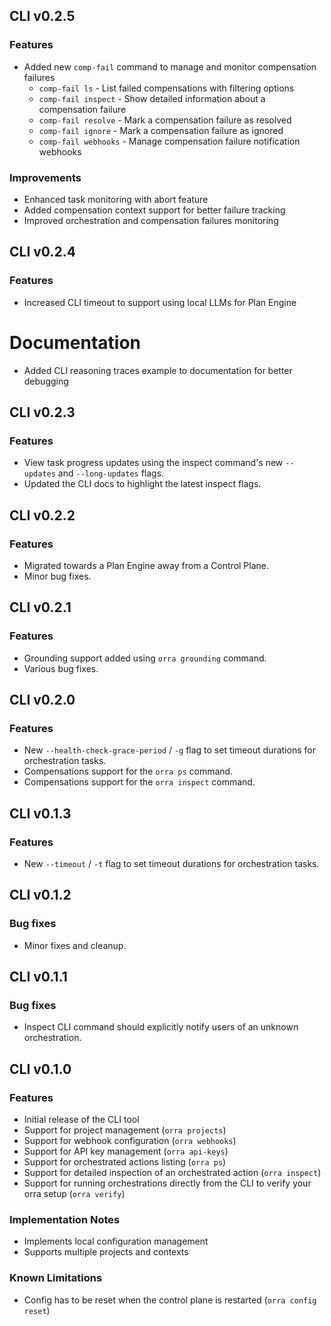 ## CLI v0.2.5

### Features
- Added new `comp-fail` command to manage and monitor compensation failures
  - `comp-fail ls` - List failed compensations with filtering options
  - `comp-fail inspect` - Show detailed information about a compensation failure
  - `comp-fail resolve` - Mark a compensation failure as resolved
  - `comp-fail ignore` - Mark a compensation failure as ignored
  - `comp-fail webhooks` - Manage compensation failure notification webhooks

### Improvements
- Enhanced task monitoring with abort feature
- Added compensation context support for better failure tracking
- Improved orchestration and compensation failures monitoring

## CLI v0.2.4

### Features
- Increased CLI timeout to support using local LLMs for Plan Engine

# Documentation
- Added CLI reasoning traces example to documentation for better debugging

## CLI v0.2.3

### Features
- View task progress updates using the inspect command's new `--updates` and `--long-updates` flags.
- Updated the CLI docs to highlight the latest inspect flags.

## CLI v0.2.2

### Features
- Migrated towards a Plan Engine away from a Control Plane.
- Minor bug fixes.

## CLI v0.2.1

### Features
- Grounding support added using `orra grounding` command.
- Various bug fixes.

## CLI v0.2.0

### Features
- New `--health-check-grace-period` / `-g` flag to set timeout durations for orchestration tasks.
- Compensations support for the `orra ps` command.
- Compensations support for the `orra inspect` command.

## CLI v0.1.3

### Features
- New `--timeout` / `-t` flag to set timeout durations for orchestration tasks.

## CLI v0.1.2

### Bug fixes
- Minor fixes and cleanup.

## CLI v0.1.1

### Bug fixes
- Inspect CLI command should explicitly notify users of an unknown orchestration.

## CLI v0.1.0

### Features
- Initial release of the CLI tool
- Support for project management (`orra projects`)
- Support for webhook configuration (`orra webhooks`)
- Support for API key management (`orra api-keys`)
- Support for orchestrated actions listing (`orra ps`)
- Support for detailed inspection of an orchestrated action (`orra inspect`)
- Support for running orchestrations directly from the CLI to verify your orra setup (`orra verify`)

### Implementation Notes
- Implements local configuration management
- Supports multiple projects and contexts

### Known Limitations
- Config has to be reset when the control plane is restarted (`orra config reset`)
